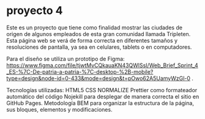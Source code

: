 # proyecto 4

Este es un proyecto que tiene como finalidad mostrar las ciudades de origen de algunos empleados de esta gran comunidad llamada Tripleten.
Esta página web se verá de forma correcta en diferentes tamaños y resoluciones de pantalla, ya sea en celulares, tablets o en computadores.

Para el diseño se utiliza un prototipo de Figma:
https://www.figma.com/file/tjwtMvCQkauaKN43QWlSsI/Web_Brief_Sprint_4_ES-%7C-De-patria-a-patria-%7C-desktop-%2B-mobile?type=design&node-id=0-433&mode=design&t=pOwo62A5UamyWzGl-0 .

Tecnologías utilizadas:
HTML5 CSS NORMALIZE
Prettier como formateador automático del código
Nojekill para desplegar de manera correcta el sitio en GitHub Pages.
Metodología BEM para organizar la estructura de la página, sus bloques, elementos y modificaciones.
